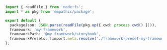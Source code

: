 ```ts filename="my-framework/src/server/options.ts" renderer="common" language="ts"
import { readFile } from 'node:fs';
import * as pkg from 'empathic/package';

export default {
  packageJson: JSON.parse(readFile(pkg.up({ cwd: process.cwd() }))),
  framework: 'my-framework',
  frameworkPath: '@my-framework/storybook',
  frameworkPresets: [import.meta.resolve('./framework-preset-my-framework.js')],
};
```
